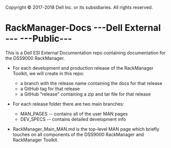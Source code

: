 Copyright &copy; 2017-2018 Dell Inc. or its subsidiaries. All rights reserved.

# RackManager-Docs ---Dell External --- ---Public---

This is a Dell ESI External Documentation repo containing documentation for the DSS9000 RackManager.

* For each development and production release of the RackManager Toolkit, we will create in this repo:
  * a branch with the release name containing the docs for that release
  * a GitHub tag for that release
  * a GitHub "release" containing a zip and tar file for that release

* For each release folder there are two main branches:
  * MAN_PAGES -- contains all of the user MAN pages
  * DEV_SPECS -- contains detailed development info
  
* RackManager_Main_MAN.md is the top-level MAN page which briefly touches on all components of the DSS9000 RackManager and RackManager Toolkit.


